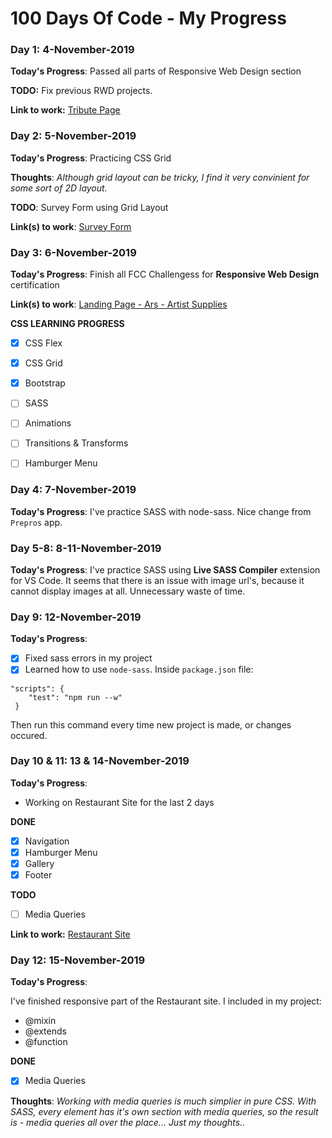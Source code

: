# 100 Days Of Code - My Progress

### Day 1: 4-November-2019


**Today's Progress**: Passed all parts of Responsive Web Design section

**TODO:** Fix previous RWD projects.

**Link to work:** [Tribute Page](https://codepen.io/simin_ana/pen/MRwyVV)



### Day 2:  5-November-2019


**Today's Progress**: Practicing CSS Grid

**Thoughts**: *Although grid layout can be tricky, I find it very convinient for some sort of 2D layout.*

**TODO**: Survey Form using Grid Layout

**Link(s) to work**: [Survey Form](https://codepen.io/simin_ana/pen/OGyQVY)



### Day 3: 6-November-2019

**Today's Progress**: Finish all FCC Challengess for **Responsive Web Design** certification

**Link(s) to work**: [Landing Page - Ars - Artist Supplies](https://codepen.io/simin_ana/pen/JjjLXqj)

**CSS LEARNING PROGRESS** 
- [x] CSS Flex 
- [x] CSS Grid
- [x] Bootstrap
- [ ] SASS
- [ ] Animations
- [ ] Transitions & Transforms
- [ ] Hamburger Menu


### Day 4: 7-November-2019

**Today's Progress**: I've practice SASS with node-sass. Nice change from `Prepros` app.


### Day 5-8: 8-11-November-2019

**Today's Progress**: I've practice SASS using **Live SASS Compiler** extension for VS Code. It seems that there is an issue with image url's, because it cannot display images at all. Unnecessary waste of time.


### Day 9: 12-November-2019

**Today's Progress**: 
 - [x] Fixed sass errors in my project
 - [x] Learned how to use `node-sass`. Inside 
`package.json` file:

```
"scripts": {
    "test": "npm run --w"
 }
  ```
  Then run this command every time new project is made, or changes occured.


### Day 10 & 11: 13 & 14-November-2019

**Today's Progress**: 

 - Working on Restaurant Site for the last 2 days
 
 **DONE**
 - [x] Navigation
 - [x] Hamburger Menu
 - [x] Gallery
 - [x] Footer
 
 **TODO**
 - [ ] Media Queries

**Link to work:** [Restaurant Site](https://github.com/mlgjsk/Restaurant-Site)

### Day 12: 15-November-2019

**Today's Progress**:

I've finished responsive part of the Restaurant site. I included in my project:

- @mixin
- @extends
- @function

 **DONE**
 - [x] Media Queries

**Thoughts**: *Working with media queries is much simplier in pure CSS. With SASS, every element has it's own section with media queries, so the result is - media queries all over the place... Just my thoughts..*
